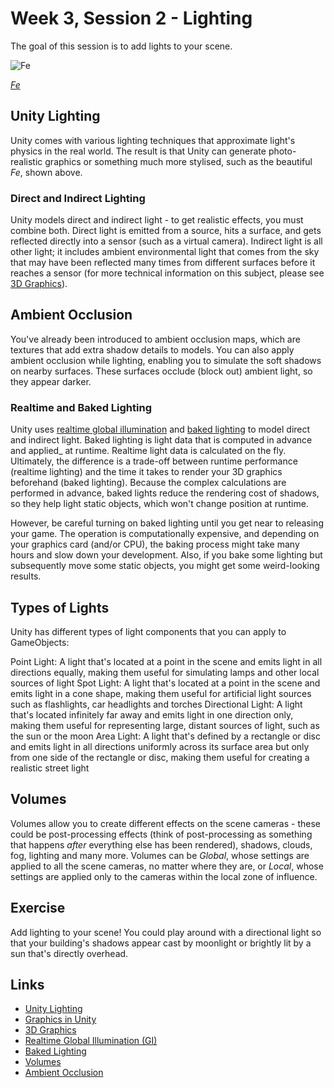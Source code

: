 # Week 3, Session 2 - Lighting

The goal of this session is to add lights to your scene.

![Fe](./images/fe.png)

_[Fe](https://www.ea.com/games/fe)_

## Unity Lighting

Unity comes with various lighting techniques that approximate light's physics in the real world. The result is that Unity can generate photo-realistic graphics or something much more stylised, such as the beautiful _Fe_, shown above.

### Direct and Indirect Lighting

Unity models direct and indirect light - to get realistic effects, you must combine both. Direct light is emitted from a source, hits a surface, and gets reflected directly into a sensor (such as a virtual camera). Indirect light is all other light; it includes ambient environmental light that comes from the sky that may have been reflected many times from different surfaces before it reaches a sensor (for more technical information on this subject, please see [3D Graphics](../graphicsBackground.md)).

## Ambient Occlusion

You've already been introduced to ambient occlusion maps, which are textures that add extra shadow details to models. You can also apply ambient occlusion while lighting, enabling you to simulate the soft shadows on nearby surfaces. These surfaces occlude (block out) ambient light, so they appear darker.

### Realtime and Baked Lighting

Unity uses [realtime global illumination](https://docs.unity3d.com/Manual/realtime-gi-using-enlighten.html) and [baked lighting](https://docs.unity3d.com/Manual/LightMode-Baked.html) to model direct and indirect light. Baked lighting is light data that is computed in advance and applied_ at runtime. Realtime light data is calculated on the fly. Ultimately, the difference is a trade-off between runtime performance (realtime lighting) and the time it takes to render your 3D graphics beforehand (baked lighting). Because the complex calculations are performed in advance, baked lights reduce the rendering cost of shadows, so they help light static objects, which won't change position at runtime.

However, be careful turning on baked lighting until you get near to releasing your game. The operation is computationally expensive, and depending on your graphics card (and/or CPU), the baking process might take many hours and slow down your development. Also, if you bake some lighting but subsequently move some static objects, you might get some weird-looking results.

## Types of Lights

Unity has different types of light components that you can apply to GameObjects:

Point Light: A light that's located at a point in the scene and emits light in all directions equally, making them useful for simulating lamps and other local sources of light
Spot Light: A light that's located at a point in the scene and emits light in a cone shape, making them useful for artificial light sources such as flashlights, car headlights and torches 
Directional Light: A light that's located infinitely far away and emits light in one direction only, making them useful for representing large, distant sources of light, such as the sun or the moon
Area Light: A light that's defined by a rectangle or disc and emits light in all directions uniformly across its surface area but only from one side of the rectangle or disc, making them useful for creating a realistic street light 

## Volumes

Volumes allow you to create different effects on the scene cameras - these could be post-processing effects (think of post-processing as something that happens _after_ everything else has been rendered), shadows, clouds, fog, lighting and many more. Volumes can be _Global_, whose settings are applied to all the scene cameras, no matter where they are, or _Local_, whose settings are applied only to the cameras within the local zone of influence.

## Exercise

Add lighting to your scene! You could play around with a directional light so that your building's shadows appear cast by moonlight or brightly lit by a sun that's directly overhead.

## Links

+ [Unity Lighting](https://docs.unity3d.com/Manual/Lighting.html)
+ [Graphics in Unity](https://docs.unity3d.com/Manual/Graphics.html)
+ [3D Graphics](../graphicsBackground.md)
+ [Realtime Global Illumination (GI)](https://docs.unity3d.com/Manual/realtime-gi-using-enlighten.html)
+ [Baked Lighting](https://docs.unity3d.com/Manual/LightMode-Baked.html)
+ [Volumes](https://docs.unity3d.com/Packages/com.unity.render-pipelines.high-definition@10.6/manual/Volumes.html)
+ [Ambient Occlusion](https://docs.unity3d.com/Manual/LightingBakedAmbientOcclusion.html)
